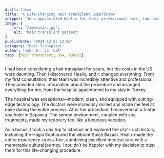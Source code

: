 ```yaml
---
draft: false
title: "A Life-Changing Hair Transplant Experience"
snippet: "John appreciated Healix for their professional care, top-notch facilities, and a luxurious recovery experience in Sapanca."
image: {
    src: "/american.jpg",
    alt: "hair transplant patient"
}
publishDate: "2024-12-03 12:00"
category: "Hair Transplant"
author: "John D., 35, USA"
tags: [hair transplant, USA, adatip]
---
```


I had been considering a hair transplant for years, but the costs in the US were daunting. Then I discovered Healix, and it changed everything. From my first consultation, their team was incredibly attentive and professional. They provided clear information about the procedure and arranged everything for me, from the hospital appointment to my stay in Turkey.

The hospital was exceptional—modern, clean, and equipped with cutting-edge technology. The doctors were incredibly skilled and made me feel at ease during the entire process. After the procedure, I recovered at a 5-star spa hotel in Sapanca. The serene environment, coupled with spa treatments, made my recovery feel like a luxurious vacation.

As a bonus, I took a day trip to Istanbul and explored the city's rich history, including the Hagia Sophia and the vibrant Spice Bazaar. Healix made the entire experience stress-free, combining excellent medical care with a memorable cultural journey. I couldn't be happier with my decision to trust them for this life-changing procedure.
